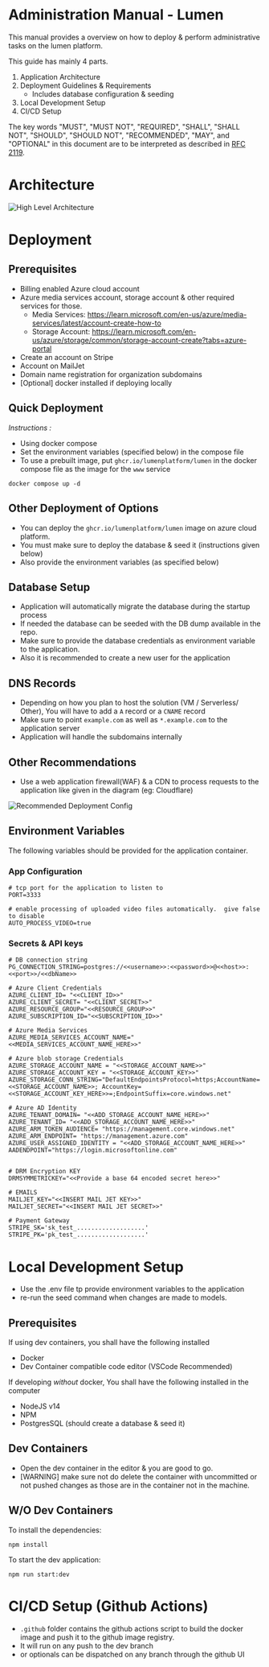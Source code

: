 # Administration Manual - Lumen

This manual provides a overview on how to deploy & perform administrative tasks on the lumen platform.

This guide has mainly 4 parts.

1. Application Architecture
2. Deployment Guidelines & Requirements
   - Includes database configuration & seeding
3. Local Development Setup
4. CI/CD Setup

The key words "MUST", "MUST NOT", "REQUIRED", "SHALL", "SHALL
NOT", "SHOULD", "SHOULD NOT", "RECOMMENDED", "MAY", and
"OPTIONAL" in this document are to be interpreted as described in
[RFC 2119](https://datatracker.ietf.org/doc/html/rfc2119).

# Architecture

![High Level Architecture](./_docs/HighLevalArcitecture.png)

# Deployment

## Prerequisites

- Billing enabled Azure cloud account
- Azure media services account, storage account & other required services for those.
  - Media Services: https://learn.microsoft.com/en-us/azure/media-services/latest/account-create-how-to
  - Storage Account: https://learn.microsoft.com/en-us/azure/storage/common/storage-account-create?tabs=azure-portal
- Create an account on Stripe
- Account on MailJet
- Domain name registration for organization subdomains
- [Optional] docker installed if deploying locally

## Quick Deployment

_Instructions :_

- Using docker compose
- Set the environment variables (specified below) in the compose file
- To use a prebuilt image, put `ghcr.io/lumenplatform/lumen` in the docker compose file as the image for the `www` service

```
docker compose up -d
```

## Other Deployment of Options

- You can deploy the `ghcr.io/lumenplatform/lumen` image on azure cloud platform.
- You must make sure to deploy the database & seed it (instructions given below)
- Also provide the environment variables (as specified below)

## Database Setup

- Application will automatically migrate the database during the startup process
- If needed the database can be seeded with the DB dump available in the repo.
- Make sure to provide the database credentials as environment variable to the application.
- Also it is recommended to create a new user for the application

## DNS Records

- Depending on how you plan to host the solution (VM / Serverless/ Other), You will have to add a `A` record or a `CNAME` record
- Make sure to point `example.com` as well as `*.example.com` to the application server
- Application will handle the subdomains internally

## Other Recommendations

- Use a web application firewall(WAF) & a CDN to process requests to the application like given in the diagram (eg: Cloudflare)
  <img href="./_docs/DeploymentConfiguration.webp" />

![Recommended Deployment Config](./_docs/DeploymentConfiguration.png)

## Environment Variables

The following variables should be provided for the application container.

### App Configuration

```
# tcp port for the application to listen to
PORT=3333

# enable processing of uploaded video files automatically.  give false to disable
AUTO_PROCESS_VIDEO=true
```

### Secrets & API keys

```
# DB connection string
PG_CONNECTION_STRING=postgres://<<username>>:<<password>>@<<host>>:<<port>>/<<dbName>>

# Azure Client Credentials
AZURE_CLIENT_ID= "<<CLIENT_ID>>"
AZURE_CLIENT_SECRET= "<<CLIENT_SECRET>>"
AZURE_RESOURCE_GROUP="<<RESOURCE_GROUP>>"
AZURE_SUBSCRIPTION_ID="<<SUBSCRIPTION_ID>>"

# Azure Media Services
AZURE_MEDIA_SERVICES_ACCOUNT_NAME="<<MEDIA_SERVICES_ACCOUNT_NAME_HERE>>"

# Azure blob storage Credentials
AZURE_STORAGE_ACCOUNT_NAME = "<<STORAGE_ACCOUNT_NAME>>"
AZURE_STORAGE_ACCOUNT_KEY = "<<STORAGE_ACCOUNT_KEY>>"
AZURE_STORAGE_CONN_STRING="DefaultEndpointsProtocol=https;AccountName=<<STORAGE_ACCOUNT_NAME>>; AccountKey=<<STORAGE_ACCOUNT_KEY_HERE>>=;EndpointSuffix=core.windows.net"

# Azure AD Identity
AZURE_TENANT_DOMAIN= "<<ADD_STORAGE_ACCOUNT_NAME_HERE>>"
AZURE_TENANT_ID= "<<ADD_STORAGE_ACCOUNT_NAME_HERE>>"
AZURE_ARM_TOKEN_AUDIENCE= "https://management.core.windows.net"
AZURE_ARM_ENDPOINT= "https://management.azure.com"
AZURE_USER_ASSIGNED_IDENTITY = "<<ADD_STORAGE_ACCOUNT_NAME_HERE>>"
AADENDPOINT="https://login.microsoftonline.com"


# DRM Encryption KEY
DRMSYMMETRICKEY="<<Provide a base 64 encoded secret here>>"

# EMAILS
MAILJET_KEY="<<INSERT MAIL JET KEY>>"
MAILJET_SECRET="<<INSERT MAIL JET SECRET>>"

# Payment Gateway
STRIPE_SK='sk_test_...................'
STRIPE_PK='pk_test_...................'

```

# Local Development Setup

- Use the .env file tp provide environment variables to the application
- re-run the seed command when changes are made to models.

## Prerequisites

If using dev containers, you shall have the following installed

- Docker
- Dev Container compatible code editor (VSCode Recommended)

If developing _without_ docker, You shall have the following installed in the computer

- NodeJS v14
- NPM
- PostgresSQL (should create a database & seed it)

## Dev Containers

- Open the dev container in the editor & you are good to go.
- [WARNING] make sure not do delete the container with uncommitted or not pushed changes as those are in the container not in the machine.

## W/O Dev Containers

To install the dependencies:

```
npm install
```

To start the dev application:

```
npm run start:dev
```

# CI/CD Setup (Github Actions)

- `.github` folder contains the github actions script to build the docker image and push it to the github image registry.
- It will run on any push to the dev branch
- or optionals can be dispatched on any branch through the github UI
